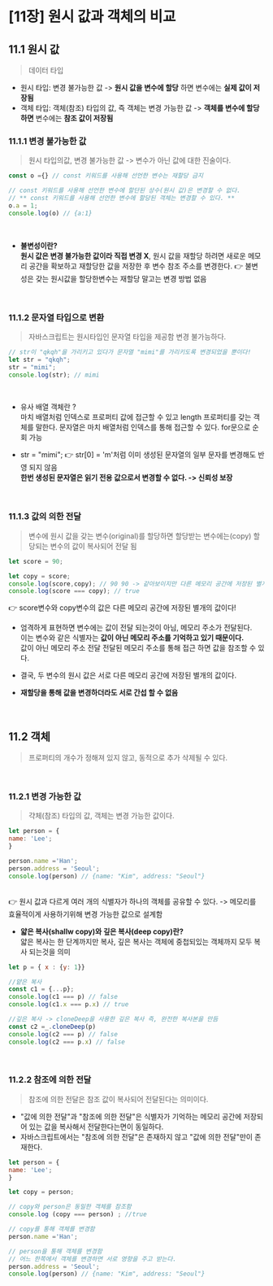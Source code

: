 # [11장] 원시 값과 객체의 비교
## 11.1 원시 값
> 데이터 타입
 - 원시 타입: 변경 불가능한 값 -> **원시 값을 변수에 할당** 하면 변수에는 **실제 값이 저장됨**
 - 객체 타입: 객체(참조) 타입의 값, 즉 객체는 변경 가능한 값 -> **객체를 변수에 할당하면** 변수에는 **참조 값이 저장됨**
   <br>
### 11.1.1 변경 불가능한 값 
> 원시 타입의값, 변경 불가능한 값 -> 변수가 아닌 값에 대한 진술이다.

```jsx
const o ={} // const 키워드를 사용해 선언한 변수는 재할당 금지

// const 키워드를 사용해 선언한 변수에 할단된 상수(원시 값)은 변경할 수 없다.
// ** const 키워드를 사용해 선언한 변수에 할당된 객체는 변경할 수 있다. ** 
o.a = 1;
console.log(o) // {a:1}
```
   <br>
   
- **불변성이란?** <br>
**원시 값은 변경 불가능한 값이라 직접 변경 X**, 원시 값을 재할당 하려면 새로운 메모리 공간을 확보하고 재할당한 값을 저장한 후 변수 참조 주소를 변경한다. 
👉 불변성은 갖는 원시값을 할당한변수는 재할당 말고는 변경 방법 없음


<br >

### 11.1.2 문자열 타입으로 변환
> 자바스크립트는 원시타입인 문자열 타입을 제공함 변경 불가능하다.

```jsx
// str이 "qkqh"을 가리키고 있다가 문자열 "mimi"를 가리키도록 변경되었을 뿐이다!
let str = "qkqh";
str = "mimi";
console.log(str); // mimi

```
<br >

- 유사 배열 객체란 ?<br>
마치 배열처럼 인덱스로 프로퍼티 값에 접근할 수 있고 length 프로퍼티를 갖는 객체를 말한다. 문자열은 마치 배열처럼 인덱스를 통해 접근할 수 있다. 
for문으로 순회 가능
- str = "mimi";
👉 str[0] = 'm'처럼 이미 생성된 문자열의 일부 문자를 변경해도 반영 되지 않음 <br>
    **한번 생성된 문자열은 읽기 전용 값으로서 변경할 수 없다. -> 신뢰성 보장**

  <br>

### 11.1.3 값의 의한 전달 
> 변수에 원시 값을 갖는 변수(original)를 할당하면 할당받는 변수에는(copy) 할당되는 변수의 값이 복사되어 전달 됨 

```jsx
let score = 90;

let copy = score;
console.log(score,copy); // 90 90 -> 같아보이지만 다른 메모리 공간에 저장된 별개의 값
console.log(score === copy); // true

```
👉 score변수와 copy변수의 값은 다른 메모리 공간에 저장된 별개의 값이다! 
- 엄격하게 표현하면 변수에는 값이 전달 되는것이 아님, 메모리 주소가 전달된다.<br>
이는 변수와 같은 식별자는 **값이 아닌 메모리 주소를 기억하고 있기 때문이다.** <br>
값이 아닌 메모리 주소 전달 전달된 메모리 주소를 통해 접근 하면 값을 참조할 수 있다.

- 결국, 두 변수의 원시 값은 서로 다른 메모리 공간에 저장된 별개의 값이다. <br>
- **재할당을 통해 값을 변경하더라도 서로 간섭 할 수 없음**

<br >

## 11.2 객체 
> 프로퍼티의 개수가 정해져 있지 않고, 동적으로 추가 삭제될 수 있다. 

<br >

### 11.2.1 변경 가능한 값  
> 갹체(참조) 타입의 값, 객체는 변경 가능한 값이다. 

```jsx
let person = {
name: 'Lee';
}

person.name ='Han';
person.address = 'Seoul';
console.log(person) // {name: "Kim", address: "Seoul"}

```
<br >
👉 원시 값과 다르게 여러 개의 식별자가 하나의 객체를 공유할 수 있다. -> 메모리를 효율적이게 사용하기위해 변경 가능한 값으로 설계함 <br>

- **얇은 복사(shallw copy)와 깊은 복사(deep copy)란?** <br>
 얇은 복사는 한 단계까지만 복사, 깊은 복사는 객체에 중첩되있는 객체까지 모두 복사 되는것을 의미

 ```jsx
let p = { x : {y: 1}}

//얕은 복사
const c1 = {...p};
console.log(c1 === p) // false
console.log(c1.x === p.x) // true

//깊은 복사 -> cloneDeep을 사용한 깊은 복사 즉, 완전한 복사본을 만듬
const c2 =_.cloneDeep(p)
console.log(c2 === p) // false
console.log(c2 === p.x) // false

```

<br >

### 11.2.2 참조에 의한 전달
> 참조에 의한 전달은 참조 값이 복사되어 전달된다는 의미이다.
 - "값에 의한 전달"과 "참조에 의한 전달"은 식별자가 기억하는 메모리 공간에 저장되어 있는 값을 복사해서 전달한다는면이 동일하다.
 - 자바스크립트에서는 "참조에 의한 전달"은 존재하지 않고 "값에 의한 전달"만이 존재한다.

```jsx
let person = {
name: 'Lee';
}

let copy = person;

// copy와 person은 동일한 객체를 참조함
console.log (copy === person) ; //true

// copy를 통해 객체를 변경함 
person.name ='Han';

// person을 통해 객체를 변경함
// 어느 한쪽에서 객체를 변경하면 서로 영향을 주고 받는다. 
person.address = 'Seoul';
console.log(person) // {name: "Kim", address: "Seoul"}

````
